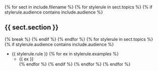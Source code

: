 {% for sect in include.filename %}
    {% for stylerule in sect.topics %}
        {% if stylerule.audience contains include.audience %}
## {{ sect.section }}
{% break %}
        {% endif %}
    {% endfor %}
    {% for stylerule in sect.topics %}
        {% if stylerule.audience contains include.audience %}
* {{ stylerule.rule }}
            {% for ex in stylerule.examples %}
    * {{ ex }}  
            {% endfor %}
        {% endif %}
    {% endfor %}
{% endfor %}